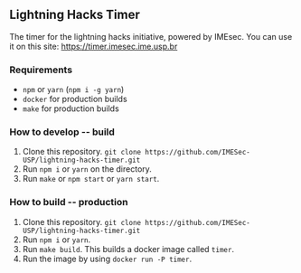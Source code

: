 ## Lightning Hacks Timer

The timer for the lightning hacks initiative, powered by IMEsec.
You can use it on this site: https://timer.imesec.ime.usp.br

### Requirements

- `npm` or `yarn` (`npm i -g yarn`)
- `docker` for production builds
- `make` for production builds

### How to develop -- build

1. Clone this repository. `git clone https://github.com/IMESec-USP/lightning-hacks-timer.git`
2. Run `npm i` or `yarn` on the directory.
3. Run `make` or `npm start` or `yarn start`.

### How to build -- production

1. Clone this repository. `git clone https://github.com/IMESec-USP/lightning-hacks-timer.git`
2. Run `npm i` or `yarn`.
3. Run `make build`. This builds a docker image called `timer`.
4. Run the image by using `docker run -P timer`.